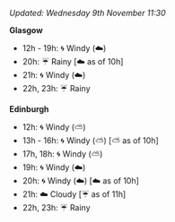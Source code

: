 *Updated: Wednesday 9th November 11:30*

**Glasgow**

* 12h - 19h: :cyclone: Windy (:cloud:)
* 20h: :umbrella: Rainy [:cloud: as of 10h]
* 21h: :cyclone: Windy (:cloud:)
* 22h, 23h: :umbrella: Rainy

**Edinburgh**

* 12h: :cyclone: Windy (:partly_sunny:)
* 13h - 16h: :cyclone: Windy (:partly_sunny:) [:partly_sunny: as of 10h]
* 17h, 18h: :cyclone: Windy (:partly_sunny:)
* 19h: :cyclone: Windy (:cloud:)
* 20h: :cyclone: Windy (:cloud:) [:cloud: as of 10h]
* 21h: :cloud: Cloudy [:umbrella: as of 11h]
* 22h, 23h: :umbrella: Rainy
